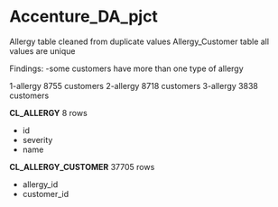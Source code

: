 # Accenture_DA_pjct
Allergy table cleaned from duplicate values 
Allergy_Customer table all values are unique 

Findings: 
-some customers have more than one type of allergy

1-allergy 	8755 customers
2-allergy	8718 customers
3-allergy	3838 customers



**CL_ALLERGY**  8 rows
- id
- severity
- name

**CL_ALLERGY_CUSTOMER**  37705 rows
- allergy_id
- customer_id
